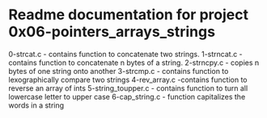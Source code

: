 # Readme documentation for project 0x06-pointers_arrays_strings
0-strcat.c - contains function to concatenate two strings.
1-strncat.c - contains function to concatenate n bytes of a string.
2-strncpy.c - copies n bytes of one string onto another
3-strcmp.c - contains function to lexographically compare two strings
4-rev_array.c -contains function to reverse an array of ints
5-string_toupper.c - contains function to turn all lowercase letter to upper case
6-cap_string.c - function capitalizes the words in a string